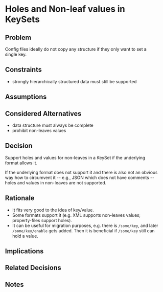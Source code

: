 # Holes and Non-leaf values in KeySets

## Problem

Config files ideally do not copy any structure if they only want to
set a single key.

## Constraints

- strongly hierarchically structured data must still be supported

## Assumptions

## Considered Alternatives

- data structure must always be complete
- prohibit non-leaves values

## Decision

Support holes and values for non-leaves in a KeySet if the underlying format allows it.

If the underlying format does not support it and there is also not an obvious
way how to circumvent it -- e.g., JSON which does not have comments -- holes and
values in non-leaves are not supported.

## Rationale

- It fits very good to the idea of key/value.
- Some formats support it (e.g. XML supports non-leaves values; property-files support holes).
- It can be useful for migration purposes, e.g. there is `/some/key`, and later
  `/some/key/enable` gets added. Then it is beneficial if `/some/key` still can
  hold a value.

## Implications

## Related Decisions

## Notes
